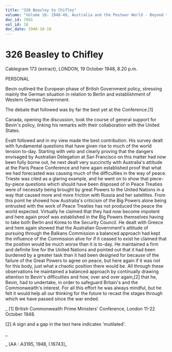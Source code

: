 ```yaml
---
title: "326 Beasley to Chifley"
volume: "Volume 16: 1948-49, Australia and the Postwar World - Beyond the Region"
doc_id: 7041
vol_id: 16
doc_date: 1948-10-19
---
```


# 326 Beasley to Chifley

Cablegram 173 (extract), LONDON, 19 October 1948, 8.20 p.m.

PERSONAL

Bevin outlined the European phase of British Government policy, stressing mainly the German situation in relation to Berlin and establishment of Western German Government.

The debate that followed was by far the best yet at the Conference.[1]

Canada, opening the discussion, took the course of general support for Bevin's policy, linking his remarks with their collaboration with the United States.

Evatt followed and in my view made the best contribution. His survey dealt with fundamental questions that have given rise to much of the world tension to-day. Starting with veto and clearly proving that the dangers envisaged by Australian Delegation at San Francisco on this matter had now been fully borne out, he next dealt very succinctly with Australia's attitude at the Paris Peace Conference and here again established proof that what we had forecasted was causing much of the difficulties in the way of peace. Trieste was cited as a glaring example, and he went on to show that piece-by-piece questions which should have been disposed of in Peace Treaties were of necessity being brought by great Powers to the United Nations in a way that caused more and more friction with Russia and her satellites. From this point he showed how Australia's criticism of the Big Powers alone being entrusted with the work of Peace Treaties has not produced the peace the world expected. Virtually he claimed that they had now become impotent and here again proof was established in the Big Powers themselves having to take both Berlin and Korea to the Security Council. He dealt with Greece and here again showed that the Australian Government's attitude of pursuing through the Balkans Commission a balanced approach had kept the influence of the Commission alive for if it ceased to exist he claimed that the position would be much worse than it is to-day. He maintained a firm and definite line for the United Nations and pointed out that it had been burdened by a greater task than it had been designed for because of the failure of the Great Powers to agree on peace, but here again if it was not for this body, just what a chaotic position there would be. All through these observations he maintained a balanced approach by continually drawing attention to Bevin's difficulties and how, over and over again,[2] that he, Bevin, had to undertake, in order to safeguard Britain's and the Commonwealth's interest. For all this effort he was always mindful, but he felt it would help all our thinking for the future to recast the stages through which we have passed since the war ended.

_ [1] British Commonwealth Prime Ministers' Conference, London 11-22 October 1948.

[2] A sign and a gap in the text here indicates 'mutilated'.

_

_ [AA : A3195, 1948, I.16743]_
